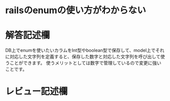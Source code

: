 # railsのenumの使い方がわからない
# 解答記述欄
DB上でenumを使いたいカラムをInt型やboolean型で保存して、model上でそれに対応した文字列を定義すると、保存した数字と対応した文字列を呼び出して使うことができます。
使うメリットとしては数字で管理しているので変更に強いことです。






# レビュー記述欄